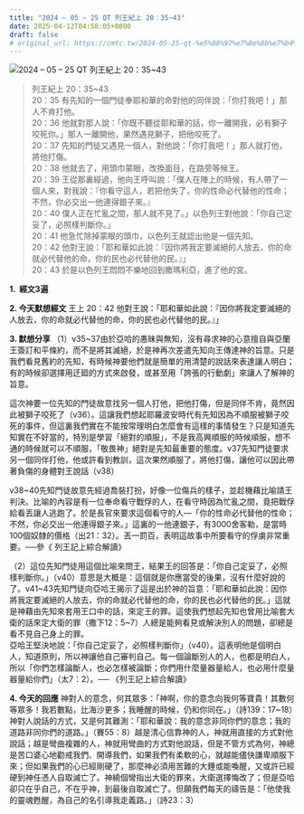 ```yaml
---
title: "2024 – 05 – 25 QT 列王紀上 20：35~43"
date: 2025-04-12T04:58:05+0800
draft: false
# original_url: https://cmtc.tw/2024-05-25-qt-%e5%88%97%e7%8e%8b%e7%b4%80%e4%b8%8a-20%ef%bc%9a3543
---
```


![2024 – 05 – 25 QT 列王紀上 20：35\~43](/images/qt.jpg  "2024 – 05 – 25 QT 列王紀上 20：35\~43")

> 列王紀上 20：35\~43  
> 20：35 有先知的一個門徒奉耶和華的命對他的同伴說：「你打我吧！」那人不肯打他。  
> 20：36 他就對那人說：「你既不聽從耶和華的話，你一離開我，必有獅子咬死你。」那人一離開他，果然遇見獅子，把他咬死了。  
> 20：37 先知的門徒又遇見一個人，對他說：「你打我吧！」那人就打他，將他打傷。  
> 20：38 他就去了，用頭巾蒙眼，改換面目，在路旁等候王。  
> 20：39 王從那裏經過，他向王呼叫說：「僕人在陣上的時候，有人帶了一個人來，對我說：『你看守這人，若把他失了，你的性命必代替他的性命；不然，你必交出一他連得銀子來。』  
> 20：40 僕人正在忙亂之間，那人就不見了。」以色列王對他說：「你自己定妥了，必照樣判斷你。」  
> 20：41 他急忙除掉蒙眼的頭巾，以色列王就認出他是一個先知。  
> 20：42 他對王說：「耶和華如此說：『因你將我定要滅絕的人放去，你的命就必代替他的命，你的民也必代替他的民。』」  
> 20：43 於是以色列王悶悶不樂地回到撒瑪利亞，進了他的宮。

**1.  經文3遍**

**2. 今天默想經文**
王上 20：42 他對王說：「耶和華如此說：『因你將我定要滅絕的人放去，你的命就必代替他的命，你的民也必代替他的民。』」

**3. 默想分享**
（1）v35\~37由於亞哈的愚昧與無知，沒有尋求神的心意擅自與亞蘭王簽訂和平條約，而不是將其滅絕，於是神再次差遣先知向王傳達神的旨意。只是我們看見舊約的先知，有時候神要他們就是簡單的用清楚的說話來表達讓人明白；有的時候卻選擇用迂廻的方式來啟發，或甚至用「誇張的行動劇」來讓人了解神的旨意。

這次神要一位先知的門徒故意找另一個人打他，把他打傷，但是同伴不肯，竟然因此被獅子咬死了（v36）。這讓我們想起耶羅波安時代有先知因為不順服被獅子咬死的事件，但這裏我們實在不能按常理明白怎麼會有這樣的事情發生？只是知道先知實在不好當的，特別是學習「絕對的順服」，不是我高興順服的時候順服，想不通的時候就可以不順服，「敬畏神」絕對是先知最重要的態度。v37先知門徒要求另一個同伴打他，他或許看到教訓，這次果然順服了，將他打傷，讓他可以因此帶著負傷的身體對王說話（v38）

v38\~40先知門徒故意先經過喬裝打扮，好像一位傷兵的樣子，並趁機藉比喻請王判決。比喻的內容是有一位奉命看守戰俘的人，在看守時因為忙亂之間，竟把戰俘給看丟讓人逃跑了。於是長官來要求這個看守的人—「你的性命必代替他的性命；不然，你必交出一他連得銀子來。」這裏的一他連銀子，有3000舍客勒，是當時100個奴隸的價格（出21：32）。丟一罰百，表明這故事中所要看守的俘虜非常重要。──參《 列王記上綜合解讀》

（2）這位先知門徒用這個比喻來問王，結果王的回答是：「你自己定妥了，必照樣判斷你。」（v40）意思是大概是：這個就是你應當受的後果，沒有什麼好說的了。v41\~43先知門徒向亞哈王揭示了這是出於神的旨意：「耶和華如此說：因你將我定要滅絕的人放去，你的命就必代替他的命，你的民也必代替他的民。」這就是神藉由先知來套用王口中的話，來定王的罪。這使我們想起先知也曾用比喻套大衛的話來定大衛的罪（撒下12：5\~7）人總是能夠看見或解決別人的問題，卻總是看不見自己身上的罪。  
亞哈王堅決地說：「你自己定妥了，必照樣判斷你」（v40）。這表明他是個明白人，知道原則，所以神讓他自己審判自己。每一個論斷別人的人，也都是明白人，所以「你們怎樣論斷人，也必怎樣被論斷；你們用什麼量器量給人，也必用什麼量器量給你們」（太7：2）。── 《列王記上綜合解讀》

**4. 今天的回應**
神對人的意念，何其眾多：「神啊，你的意念向我何等寶貴！其數何等眾多！我若數點，比海沙更多；我睡醒的時候，仍和你同在。」（詩139：17\~18）神對人說話的方式，又是何其難測：「耶和華說：我的意念非同你們的意念；我的道路非同你們的道路。」（賽55：8）越是清心信靠神的人，神就用直接的方式對他說話；越是彎曲複雜的人，神就用彎曲的方式對他說話，但是不管方式為何，神總是苦口婆心地勸戒我們、開導我們，如果我們有柔軟的心，就越能儘快謙卑順服下來；但如果我們的心已經剛硬了，那麼神必須用苦難的大錘或能喚醒，又或許已經硬到神任憑人自取滅亡了。神繞個彎指出大衛的罪來，大衛選擇悔改了；但是亞哈卻只在乎自己，不在乎神，到最後自取滅亡了。但願我們每天的禱告是：「他使我的靈魂甦醒，為自己的名引導我走義路。」（詩23：3）
